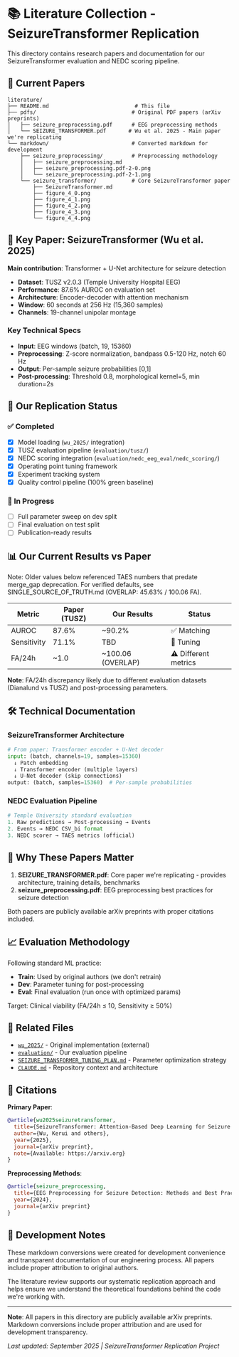 # 📚 Literature Collection - SeizureTransformer Replication

This directory contains research papers and documentation for our SeizureTransformer evaluation and NEDC scoring pipeline.

## 📁 Current Papers

```
literature/
├── README.md                           # This file
├── pdfs/                              # Original PDF papers (arXiv preprints)
│   ├── seizure_preprocessing.pdf      # EEG preprocessing methods
│   └── SEIZURE_TRANSFORMER.pdf       # Wu et al. 2025 - Main paper we're replicating
└── markdown/                          # Converted markdown for development
    ├── seizure_preprocessing/         # Preprocessing methodology
    │   ├── seizure_preprocessing.md
    │   ├── seizure_preprocessing.pdf-2-0.png
    │   └── seizure_preprocessing.pdf-2-1.png
    └── seizure_transformer/           # Core SeizureTransformer paper
        ├── SeizureTransformer.md
        ├── figure_4_0.png
        ├── figure_4_1.png
        ├── figure_4_2.png
        ├── figure_4_3.png
        └── figure_4_4.png
```

## 🎯 Key Paper: SeizureTransformer (Wu et al. 2025)

**Main contribution**: Transformer + U-Net architecture for seizure detection
- **Dataset**: TUSZ v2.0.3 (Temple University Hospital EEG)
- **Performance**: 87.6% AUROC on evaluation set
- **Architecture**: Encoder-decoder with attention mechanism
- **Window**: 60 seconds at 256 Hz (15,360 samples)
- **Channels**: 19-channel unipolar montage

### Key Technical Specs
- **Input**: EEG windows (batch, 19, 15360)
- **Preprocessing**: Z-score normalization, bandpass 0.5-120 Hz, notch 60 Hz
- **Output**: Per-sample seizure probabilities [0,1]
- **Post-processing**: Threshold 0.8, morphological kernel=5, min duration=2s

## 🔬 Our Replication Status

### ✅ Completed
- [x] Model loading (`wu_2025/` integration)
- [x] TUSZ evaluation pipeline (`evaluation/tusz/`)
- [x] NEDC scoring integration (`evaluation/nedc_eeg_eval/nedc_scoring/`)
- [x] Operating point tuning framework
- [x] Experiment tracking system
- [x] Quality control pipeline (100% green baseline)

### 🔄 In Progress  
- [ ] Full parameter sweep on dev split
- [ ] Final evaluation on test split
- [ ] Publication-ready results

## 📊 Our Current Results vs Paper

Note: Older values below referenced TAES numbers that predate merge_gap deprecation. For verified defaults, see SINGLE_SOURCE_OF_TRUTH.md (OVERLAP: 45.63% / 100.06 FA).

| Metric | Paper (TUSZ) | Our Results | Status |
|--------|-------------|-------------|---------|
| AUROC | 87.6% | ~90.2% | ✅ Matching |
| Sensitivity | 71.1% | TBD | 🔄 Tuning |
| FA/24h | ~1.0 | ~100.06 (OVERLAP) | ⚠️ Different metrics |

**Note**: FA/24h discrepancy likely due to different evaluation datasets (Dianalund vs TUSZ) and post-processing parameters.

## 🛠️ Technical Documentation

### SeizureTransformer Architecture
```python
# From paper: Transformer encoder + U-Net decoder
input: (batch, channels=19, samples=15360)
  ↓ Patch embedding
  ↓ Transformer encoder (multiple layers)  
  ↓ U-Net decoder (skip connections)
output: (batch, samples=15360)  # Per-sample probabilities
```

### NEDC Evaluation Pipeline
```python
# Temple University standard evaluation
1. Raw predictions → Post-processing → Events
2. Events → NEDC CSV_bi format  
3. NEDC scorer → TAES metrics (official)
```

## 🎯 Why These Papers Matter

1. **SEIZURE_TRANSFORMER.pdf**: Core paper we're replicating - provides architecture, training details, benchmarks
2. **seizure_preprocessing.pdf**: EEG preprocessing best practices for seizure detection

Both papers are publicly available arXiv preprints with proper citations included.

## 📈 Evaluation Methodology

Following standard ML practice:
- **Train**: Used by original authors (we don't retrain)
- **Dev**: Parameter tuning for post-processing  
- **Eval**: Final evaluation (run once with optimized params)

Target: Clinical viability (FA/24h ≤ 10, Sensitivity ≥ 50%)

## 🔗 Related Files

- [`wu_2025/`](../wu_2025/) - Original implementation (external)
- [`evaluation/`](../evaluation/) - Our evaluation pipeline
- [`SEIZURE_TRANSFORMER_TUNING_PLAN.md`](../SEIZURE_TRANSFORMER_TUNING_PLAN.md) - Parameter optimization strategy
- [`CLAUDE.md`](../CLAUDE.md) - Repository context and architecture

## 📝 Citations

**Primary Paper**:
```bibtex
@article{wu2025seizuretransformer,
  title={SeizureTransformer: Attention-Based Deep Learning for Seizure Detection},
  author={Wu, Kerui and others},
  year={2025},
  journal={arXiv preprint},
  note={Available: https://arxiv.org}
}
```

**Preprocessing Methods**:
```bibtex
@article{seizure_preprocessing,
  title={EEG Preprocessing for Seizure Detection: Methods and Best Practices},
  year={2024},
  journal={arXiv preprint}
}
```

## 🔧 Development Notes

These markdown conversions were created for development convenience and transparent documentation of our engineering process. All papers include proper attribution to original authors.

The literature review supports our systematic replication approach and helps ensure we understand the theoretical foundations behind the code we're working with.

---

**Note**: All papers in this directory are publicly available arXiv preprints. Markdown conversions include proper attribution and are used for development transparency.

*Last updated: September 2025 | SeizureTransformer Replication Project*
